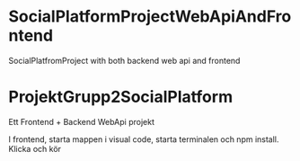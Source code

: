 # SocialPlatformProjectWebApiAndFrontend
SocialPlatfromProject with both backend web api and frontend



# ProjektGrupp2SocialPlatform


Ett Frontend + Backend WebApi projekt

I frontend, starta mappen i visual code, starta terminalen och npm install. Klicka och kör
